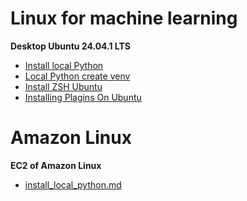 # Linux for machine learning

**Desktop Ubuntu 24.04.1 LTS**

- [Install local Python](https://github.com/andriivasylenkoml/linux/blob/main/ubuntu_24.04/install_local_python.md)
- [Local Python create venv](https://github.com/andriivasylenkoml/linux/ubuntu_24.04//blob/main/local_python_create_venv.mdhttps://github.com/andriivasylenkoml/linux/blob/main/ubuntu_24.04/local_python_create_venv.md)
- [Install ZSH Ubuntu](https://github.com/andriivasylenkoml/linux/blob/main/ubuntu_24.04/install_zsh_ubuntu.md)
- [Installing Plagins On Ubuntu](https://github.com/andriivasylenkoml/linux/blob/main/ubuntu_24.04/install_zsh_ubuntu.md)

# Amazon Linux

**EC2 of Amazon Linux**

- [install_local_python.md]()
